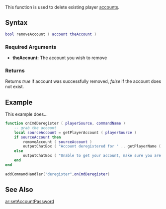 This function is used to delete existing player [accounts](/account.md "wikilink").

Syntax
------

``` lua
bool removeAccount ( account theAccount )
```

### Required Arguments

-   **theAccount:** The account you wish to remove

### Returns

Returns *true* if account was successfully removed, *false* if the account does not exist.

Example
-------

This example does...

``` lua
function onCmdDeregister ( playerSource, commandName )
    -- grab the account
    local sourceAccount = getPlayerAccount ( playerSource )
    if sourceAccount then
        removeAccount ( sourceAccount )
        outputChatBox ( "Account deregistered for " .. getPlayerName ( playerSource ) )
    else 
        outputChatBox ( "Unable to get your account, make sure you are logged in", playerSource )
    end
end
 
addCommandHandler("deregister",onCmdDeregister)
```

See Also
--------

[ar:setAccountPassword](/ar:setAccountPassword.md "wikilink")
